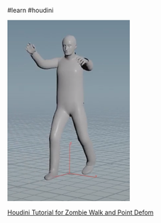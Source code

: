 #learn #houdini 


![](zombie_walk.png)

[Houdini Tutorial for Zombie Walk and Point Defom](https://www.youtube.com/watch?v=qAraO2E-v84&t=332s)